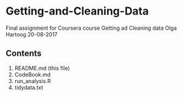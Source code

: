 # Getting-and-Cleaning-Data
Final assignment for Coursera course Getting ad Cleaning data
Olga Hartoog 
20-08-2017

## Contents
1. README.md (this file)
2. CodeBook.md
3. run_analysis.R
4. tidydata.txt
